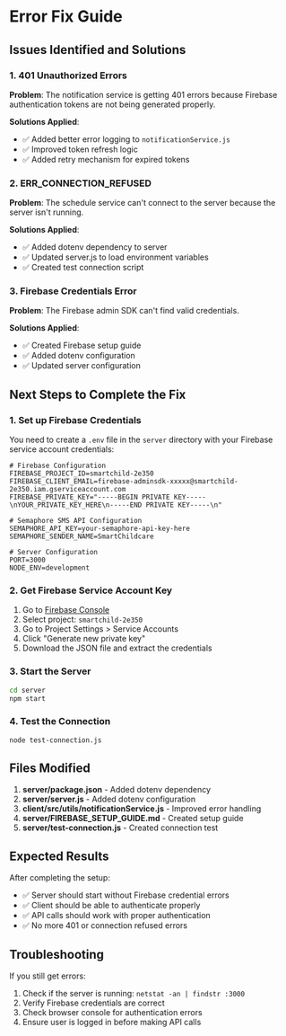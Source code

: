 # Error Fix Guide

## Issues Identified and Solutions

### 1. **401 Unauthorized Errors**

**Problem**: The notification service is getting 401 errors because Firebase authentication tokens are not being generated properly.

**Solutions Applied**:

- ✅ Added better error logging to `notificationService.js`
- ✅ Improved token refresh logic
- ✅ Added retry mechanism for expired tokens

### 2. **ERR_CONNECTION_REFUSED**

**Problem**: The schedule service can't connect to the server because the server isn't running.

**Solutions Applied**:

- ✅ Added dotenv dependency to server
- ✅ Updated server.js to load environment variables
- ✅ Created test connection script

### 3. **Firebase Credentials Error**

**Problem**: The Firebase admin SDK can't find valid credentials.

**Solutions Applied**:

- ✅ Created Firebase setup guide
- ✅ Added dotenv configuration
- ✅ Updated server configuration

## Next Steps to Complete the Fix

### 1. **Set up Firebase Credentials**

You need to create a `.env` file in the `server` directory with your Firebase service account credentials:

```env
# Firebase Configuration
FIREBASE_PROJECT_ID=smartchild-2e350
FIREBASE_CLIENT_EMAIL=firebase-adminsdk-xxxxx@smartchild-2e350.iam.gserviceaccount.com
FIREBASE_PRIVATE_KEY="-----BEGIN PRIVATE KEY-----\nYOUR_PRIVATE_KEY_HERE\n-----END PRIVATE KEY-----\n"

# Semaphore SMS API Configuration
SEMAPHORE_API_KEY=your-semaphore-api-key-here
SEMAPHORE_SENDER_NAME=SmartChildcare

# Server Configuration
PORT=3000
NODE_ENV=development
```

### 2. **Get Firebase Service Account Key**

1. Go to [Firebase Console](https://console.firebase.google.com/)
2. Select project: `smartchild-2e350`
3. Go to Project Settings > Service Accounts
4. Click "Generate new private key"
5. Download the JSON file and extract the credentials

### 3. **Start the Server**

```bash
cd server
npm start
```

### 4. **Test the Connection**

```bash
node test-connection.js
```

## Files Modified

1. **server/package.json** - Added dotenv dependency
2. **server/server.js** - Added dotenv configuration
3. **client/src/utils/notificationService.js** - Improved error handling
4. **server/FIREBASE_SETUP_GUIDE.md** - Created setup guide
5. **server/test-connection.js** - Created connection test

## Expected Results

After completing the setup:

- ✅ Server should start without Firebase credential errors
- ✅ Client should be able to authenticate properly
- ✅ API calls should work with proper authentication
- ✅ No more 401 or connection refused errors

## Troubleshooting

If you still get errors:

1. Check if the server is running: `netstat -an | findstr :3000`
2. Verify Firebase credentials are correct
3. Check browser console for authentication errors
4. Ensure user is logged in before making API calls
